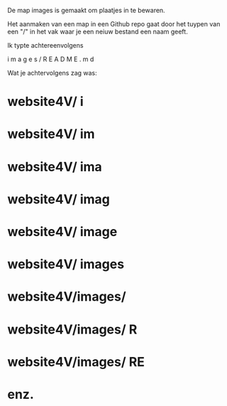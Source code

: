 De map images is gemaakt om plaatjes in te bewaren.

Het aanmaken van een map in een Github repo gaat door het tuypen van een "/" in het vak waar je een neiuw bestand een naam geeft.

Ik typte achtereenvolgens

i m a g e s / R E A D M E . m d

Wat je achtervolgens zag was:
# website4V/ i
# website4V/ im
# website4V/ ima
# website4V/ imag
# website4V/ image
# website4V/ images
# website4V/images/
# website4V/images/ R
# website4V/images/ RE
# enz.
